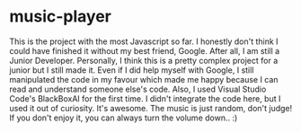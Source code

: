 # music-player
This is the project with the most Javascript so far. I honestly don't think I could have finished it without my best friend, Google. After all, I am still a Junior Developer. Personally, I think this is a pretty complex project for a junior but I still made it. Even if I did help myself with Google, I still manipulated the code in my favour which made me happy because I can read and understand someone else's code. Also, I used Visual Studio Code's BlackBoxAI for the first time. I didn't integrate the code here, but I used it out of curiosity.  It's awesome.
The music is just random, don't judge! If you don't enjoy it, you can always turn the volume down.. :)
